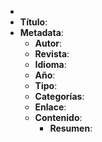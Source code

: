 -
- **Título**:
- **Metadata**:
	- **Autor**:
	- **Revista**:
	- **Idioma**:
	- **Año**:
	- **Tipo**:
	- **Categorías**:
	- **Enlace**:
	- **Contenido**:
		- **Resumen**: